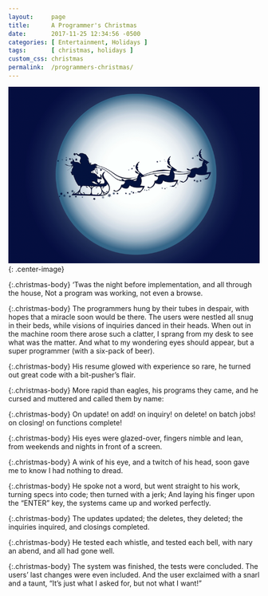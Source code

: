 ```yaml
---
layout:     page
title:      A Programmer's Christmas
date:       2017-11-25 12:34:56 -0500
categories: [ Entertainment, Holidays ]
tags:       [ christmas, holidays ]
custom_css: christmas
permalink:  /programmers-christmas/
---
```


![IMAGE](/assets/img/Tws-the-night-before-christmas.png){: .center-image}

{:.christmas-body}
‘Twas the night before implementation,
and all through the house,
Not a program was working, not even a browse.

{:.christmas-body}
The programmers hung by their tubes in despair,
with hopes that a miracle soon would be there.
The users were nestled all snug in their beds,
while visions of inquiries danced in their heads.
When out in the machine room there arose such a clatter,
I sprang from my desk to see what was the matter.
And what to my wondering eyes should appear,
but a super programmer (with a six-pack of beer).

{:.christmas-body}
His resume glowed with experience so rare,
he turned out great code with a bit-pusher’s flair.

{:.christmas-body}
More rapid than eagles, his programs they came,
and he cursed and muttered and called them by name:

{:.christmas-body}
On update! on add! on inquiry! on delete!
on batch jobs! on closing! on functions complete!

{:.christmas-body}
His eyes were glazed-over, fingers nimble and lean,
from weekends and nights in front of a screen.

{:.christmas-body}
A wink of his eye, and a twitch of his head,
soon gave me to know I had nothing to dread.

{:.christmas-body}
He spoke not a word, but went straight to his work,
turning specs into code; then turned with a jerk;
And laying his finger upon the “ENTER” key,
the systems came up and worked perfectly.

{:.christmas-body}
The updates updated; the deletes, they deleted;
the inquiries inquired, and closings completed.

{:.christmas-body}
He tested each whistle, and tested each bell,
with nary an abend, and all had gone well.

{:.christmas-body}
The system was finished, the tests were concluded.
The users’ last changes were even included.
And the user exclaimed with a snarl and a taunt,
“It’s just what I asked for, but not what I want!”
